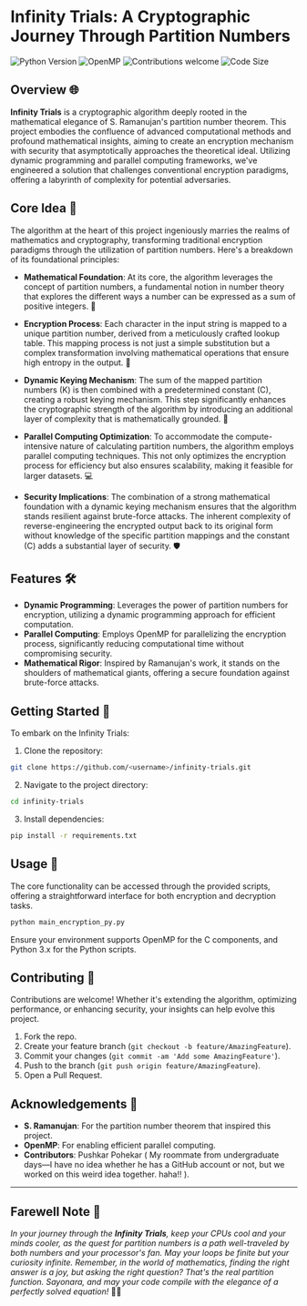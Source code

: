 

# Infinity Trials: A Cryptographic Journey Through Partition Numbers

![Python Version](https://img.shields.io/badge/python-3.x-blue.svg)
![OpenMP](https://img.shields.io/badge/OpenMP-enabled-brightgreen.svg)
![Contributions welcome](https://img.shields.io/badge/contributions-welcome-orange.svg)
![Code Size](https://img.shields.io/github/languages/code-size/AvanAvi/Infinite_Trials.svg)



## Overview 🌐

**Infinity Trials** is a cryptographic algorithm deeply rooted in the mathematical elegance of S. Ramanujan's partition number theorem. This project embodies the confluence of advanced computational methods and profound mathematical insights, aiming to create an encryption mechanism with security that asymptotically approaches the theoretical ideal. Utilizing dynamic programming and parallel computing frameworks, we've engineered a solution that challenges conventional encryption paradigms, offering a labyrinth of complexity for potential adversaries.



## Core Idea 🚀

The algorithm at the heart of this project ingeniously marries the realms of mathematics and cryptography, transforming traditional encryption paradigms through the utilization of partition numbers. Here's a breakdown of its foundational principles:

- **Mathematical Foundation**: At its core, the algorithm leverages the concept of partition numbers, a fundamental notion in number theory that explores the different ways a number can be expressed as a sum of positive integers. 🧮

- **Encryption Process**: Each character in the input string is mapped to a unique partition number, derived from a meticulously crafted lookup table. This mapping process is not just a simple substitution but a complex transformation involving mathematical operations that ensure high entropy in the output. 🔐

- **Dynamic Keying Mechanism**: The sum of the mapped partition numbers (K) is then combined with a predetermined constant (C), creating a robust keying mechanism. This step significantly enhances the cryptographic strength of the algorithm by introducing an additional layer of complexity that is mathematically grounded. 🔑

- **Parallel Computing Optimization**: To accommodate the compute-intensive nature of calculating partition numbers, the algorithm employs parallel computing techniques. This not only optimizes the encryption process for efficiency but also ensures scalability, making it feasible for larger datasets. 💻

- **Security Implications**: The combination of a strong mathematical foundation with a dynamic keying mechanism ensures that the algorithm stands resilient against brute-force attacks. The inherent complexity of reverse-engineering the encrypted output back to its original form without knowledge of the specific partition mappings and the constant (C) adds a substantial layer of security. 🛡️

## Features 🛠

- **Dynamic Programming**: Leverages the power of partition numbers for encryption, utilizing a dynamic programming approach for efficient computation.
- **Parallel Computing**: Employs OpenMP for parallelizing the encryption process, significantly reducing computational time without compromising security.
- **Mathematical Rigor**: Inspired by Ramanujan's work, it stands on the shoulders of mathematical giants, offering a secure foundation against brute-force attacks.

## Getting Started 🚀

To embark on the Infinity Trials:

1. Clone the repository:
```bash
git clone https://github.com/<username>/infinity-trials.git
```
2. Navigate to the project directory:
```bash
cd infinity-trials
```
3. Install dependencies:
```bash
pip install -r requirements.txt
```

## Usage 📖

The core functionality can be accessed through the provided scripts, offering a straightforward interface for both encryption and decryption tasks.

```bash
python main_encryption_py.py
```

Ensure your environment supports OpenMP for the C components, and Python 3.x for the Python scripts.

## Contributing 🤝

Contributions are welcome! Whether it's extending the algorithm, optimizing performance, or enhancing security, your insights can help evolve this project.

1. Fork the repo.
2. Create your feature branch (`git checkout -b feature/AmazingFeature`).
3. Commit your changes (`git commit -am 'Add some AmazingFeature'`).
4. Push to the branch (`git push origin feature/AmazingFeature`).
5. Open a Pull Request.

## Acknowledgements 🎉

- **S. Ramanujan**: For the partition number theorem that inspired this project.
- **OpenMP**: For enabling efficient parallel computing.
- **Contributors**: Pushkar Pohekar ( My roommate from undergraduate days—I have no idea whether he has a GitHub account or not, but we worked on this weird idea together. haha!! ).

---

## Farewell Note 📝

*In your journey through the **Infinity Trials**, keep your CPUs cool and your minds cooler, as the quest for partition numbers is a path well-traveled by both numbers and your processor's fan. May your loops be finite but your curiosity infinite. Remember, in the world of mathematics, finding the right answer is a joy, but asking the right question? That's the real partition function. Sayonara, and may your code compile with the elegance of a perfectly solved equation!* 🚀🔢
